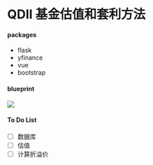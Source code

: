 # QDII 基金估值和套利方法

#### packages

- flask
- yfinance
- vue
- bootstrap

#### blueprint

![](E:\github\3.爬虫\fund_eval\QDII基金估值.png)

#### To Do List

- [ ] 数据库
- [ ] 估值
- [ ] 计算折溢价